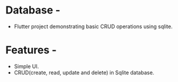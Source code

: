 # Database -


- Flutter project demonstrating basic CRUD operations using sqlite. 

#

# Features -
 
 - Simple UI.
 - CRUD(create, read, update and delete) in Sqlite database.
